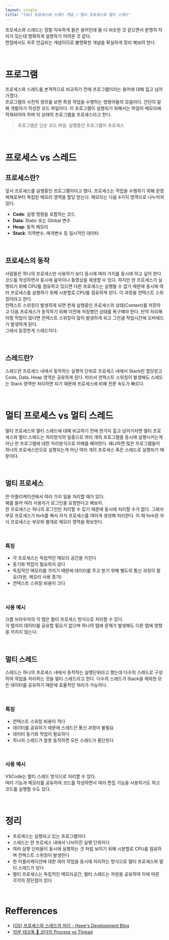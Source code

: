 ```yaml
---
layout: single
title: "[OS] 프로세스와 스레드 개념 / 멀티 프로세스와 멀티 스레드"
---
```


프로세스와 스레드는 정말 익숙하게 들은 용어인데 둘 다 비슷한 것 같으면서 분명히 차이가 있는데 명확하게 설명하기 어려운 것 같다.<br>
면접에서도 자주 언급되는 개념이므로 불명확한 개념을 확실하게 정리 해보려 한다.

<br>

# 프로그램

프로세스와 스레드를 본격적으로 비교하기 전에 프로그램이라는 용어에 대해 짚고 넘어가겠다.<br>
프로그램의 사전적 정의를 보면 특정 작업을 수행하는 명령어들의 모음이다. 간단히 말해 개발자가 작성한 코드 파일이다. 이 프로그램이 실행되기 위해서는 파일이 메모리에 적재되어야 하며 이 상태의 프로그램을 프로세스라고 한다.

> 프로그램은 단순 코드 파일. 실행중인 프로그램이 프로세스

<br>

# 프로세스 vs 스레드

## 프로세스란?

앞서 프로세스를 실행중인 프로그램이라고 했다. 프로세스는 작업을 수행하기 위해 운영체제로부터 독립된 메모리 영역을 할당 받는다. 메모리는 다음 4가지 영역으로 나누어져 있다.

- **Code**: 실행 명령을 포함하는 코드
- **Data**: Static 또는 Global 변수
- **Heap**: 동적 메모리
- **Stack**: 지역변수, 매개변수 등 일시적인 데이터

<br>


## 프로세스의 동작
사람들은 하나의 프로세스만 사용하기 보다 동시에 여러 가지를 동시에 하고 싶어 한다. 코드를 작성하면서 동시에 음악이나 동영상을 재생할 수 있다. 하지만 한 프로세스가 실행되기 위해 CPU를 점유하고 있으면 다른 프로세스는 실행될 수 없기 때문에 동시에 여러 프로세스를 실행하기 위해 시분할로 CPU를 점유하게 된다. 이 과정을 컨텍스트 스위칭이라고 한다.<br>
컨텍스트 스위칭이 발생하게 되면 현재 실행중인 프로세스의 상태(Context)를 저장하고 다음 프로세스가 동작하기 위해 이전에 저장했던 상태를 복구해야 한다. 만약 처리해야할 작업이 많다면 컨텍스트 스위칭이 많이 발생하게 되고 그만큼 작업시간에 오버헤드가 발생하게 된다.<br>
그래서 등장한게 스레드이다.

<br>


## 스레드란?

스레드란 프로세스 내에서 동작하는 실행의 단위로 프로세스 내에서 Stack만 할당받고 Code, Data, Heap 영역은 공유하게 된다. 따라서 컨텍스트 스위칭이 발생해도 스레드는 Stack 영역만 처리하면 되기 때문에 프로세스에 비해 전환 속도가 빠르다.

<br>


# 멀티 프로세스 vs 멀티 스레드

멀티 프로세스와 멀티 스레드에 대해 비교하기 전에 한가지 짚고 넘어가자면 멀티 프로세스와 멀티 스레드는 처리방식의 일종으로 여러 개의 프로그램을 동시에 실행시키는게 아닌 한 프로그램에 대한 처리방식으로 이해를 해야한다. 왜냐하면 많은 프로그램들이 하나의 프로세스만으로 실행되는게 아닌 여러 개의 프로세스 혹은 스레드로 실행되기 때문이다.

<br>


## 멀티 프로세스
한 어플리케이션에서 여러 가지 일을 처리할 때가 있다.<br>
예를 들어 여러 사용자가 로그인을 요청한다고 해보자.<br>
한 프로세스는 하나의 로그인만 처리할 수 있기 때문에 동시에 처리할 수가 없다. 그래서 부모 프로세스가 fork를 해서 자식 프로세스를 여러개 생성해 처리한다.
이 때 fork된 자식 프로세스는 부모와 별개로 메모리 영역을 확보한다.

<br>


### **특징**
- 각 프로세스는 독립적인 메모리 공간을 가진다
- 동기화 작업이 필요하지 않다
- 독립적인 메모리를 가지기 때문에 데이터를 주고 받기 위해 별도의 통신 과정이 필요(자원, 메모리 사용 증가)
- 컨텍스트 스위칭 비용이 크다

<br>


### **사용 예시**
크롬 브라우저의 각 탭은 멀티 프로세스 방식으로 처리할 수 있다.<br>
각 탭끼리 데이터를 공유할 필요가 없으며 하나의 탭에 문제가 발생해도 다른 탭에 영향을 끼치지 않는다.

<br>


## 멀티 스레드

스레드는 하나의 프로세스 내에서 동작하는 실행단위라고 했는데 다수의 스레드로 구성하여 작업을 처리하는 것을 멀티 스레드라고 한다. 다수의 스레드가 Stack을 제외한 모든 데이터를 공유하기 때문에 효율적인 처리가 가능하다.

<br>


### **특징**
- 컨텍스트 스위칭 비용이 적다
- 데이터를 공유하기 때문에 스레드간 통신 과정이 불필요
- 데이터 동기화 작업이 필요하다
- 하나의 스레드가 잘못 동작하면 모든 스레드가 중단된다

<br>


### **사용 예시**
VSCode는 멀티 스레드 방식으로 처리할 수 있다.<br>
여러 기능과 메모리를 공유하여 코드를 작성하면서 여러 편집 기능을 사용하기도 하고 코드를 실행할 수도 있다.

<br>


# 정리
- 프로세스는 실행되고 있는 프로그램이다
- 스레드는 한 프로세스 내에서 나뉘어진 실행 단위이다
- 여러 실행 단위들이 동시에 실행하는 것 처럼 보이기 위해 시분할로 CPU를 점유하며 컨텍스트 스위칭이 발생한다
- 한 어플리케이션에 대한 여러 작업을 동시에 처리하는 방식으로 멀티 프로세스와 멀티 스레드가 있다
- 멀티 프로세스는 독립적인 메모리공간, 멀티 스레드는 자원을 공유하여 이에 따른 각각의 장단점이 있다

<br>

# Refferences
- [[OS] 프로세스와 스레드의 차이 - Heee's Development Blog](https://gmlwjd9405.github.io/2018/09/14/process-vs-thread.html) 
- [10분 테코톡 🌷 코다의 Process vs Thread](https://www.youtube.com/watch?v=1grtWKqTn50)